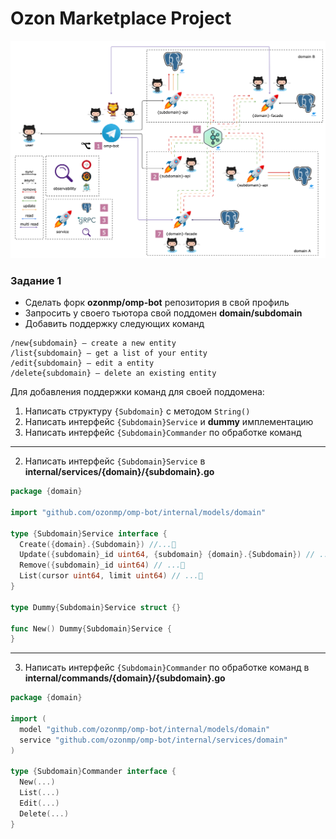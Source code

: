 # Ozon Marketplace Project

![schema](schema.png)

### Задание 1

- Сделать форк **ozonmp/omp-bot** репозитория в свой профиль
- Запросить у своего тьютора свой поддомен **domain/subdomain**
- Добавить поддержку следующих команд

```
/new{subdomain} — create a new entity
/list{subdomain} — get a list of your entity
/edit{subdomain} — edit a entity
/delete{subdomain} — delete an existing entity
```



Для добавления поддержки команд для своей поддомена:

1. Написать структуру `{Subdomain}` с методом `String()`
2. Написать интерфейс `{Subdomain}Service` и **dummy** имплементацию
3. Написать интерфейс `{Subdomain}Commander` по обработке команд

---

2. Написать интерфейс `{Subdomain}Service` в **internal/services/{domain}/{subdomain}.go**

```go
package {domain}

import "github.com/ozonmp/omp-bot/internal/models/domain"

type {Subdomain}Service interface {
  Create({domain}.{Subdomain}) //...🤔
  Update({subdomain}_id uint64, {subdomain} {domain}.{Subdomain}) // ...🤔
  Remove({subdomain}_id uint64) // ...🤔
  List(cursor uint64, limit uint64) // ...🤔
}

type Dummy{Subdomain}Service struct {}

func New() Dummy{Subdomain}Service {
}
```

---

3. Написать интерфейс `{Subdomain}Commander` по обработке команд в **internal/commands/{domain}/{subdomain}.go**

```go
package {domain}

import (
  model "github.com/ozonmp/omp-bot/internal/models/domain"
  service "github.com/ozonmp/omp-bot/internal/services/domain"
)

type {Subdomain}Commander interface {
  New(...)
  List(...)
  Edit(...)
  Delete(...)
}
```

